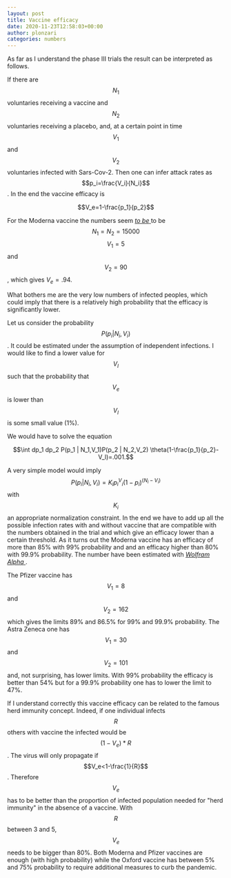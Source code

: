 ```yaml
---
layout: post
title: Vaccine efficacy
date: 2020-11-23T12:58:03+00:00
author: plonzari
categories: numbers
---
```


As far as I understand the phase III trials the result can be interpreted as follows.

If there are $$N_1$$ voluntaries receiving a vaccine and $$N_2$$ voluntaries receiving a placebo, and, at a certain 
point in time $$V_1$$ and $$V_2$$ voluntaries infected with Sars-Cov-2. Then one can infer attack rates as
$$p_i=\frac{V_i}{N_i}$$. In the end the vaccine efficacy is 

$$V_e=1-\frac{p_1}{p_2}$$

For the Moderna vaccine the numbers seem 
<a href="https://www.statnews.com/2020/11/16/modernas-covid-19-vaccine-is-strongly-effective-early-look-at-data-show"> 
 <em>to be</em> </a>
 to be $$N_1=N_2=15000$$ $$V_1=5$$ and $$V_2=90$$, which gives $V_e=.94$.
 
 What bothers me are the very low numbers of infected peoples, which could imply that there is a relatively high 
 probability that the efficacy is significantly lower. 
 
 Let us consider the probability $$P(p_i|N_i,V_i)$$. It could be estimated under the assumption of independent 
 infections. I would like to find a lower value for $$V_l$$ such that the probability  that $$V_e$$ is lower
 than $$V_l$$ is some small value (1%).
 
 We would  have to solve the equation
 
 $$\int dp_1 dp_2 P(p_1 | N_1,V_1)P(p_2 | N_2,V_2)  \theta(1-\frac{p_1}{p_2}-V_l)=.001.$$
 
 A very simple model would imply $$P(p_i |  N_i,V_i)=K_i p_i^V_i (1-p_i)^(N_i-V_i)$$ 
 with $$K_i$$ an appropriate 
 normalization constraint. In the end we have to add up all the possible infection rates with and without vaccine 
 that  are compatible with the numbers obtained in the trial and which give an efficacy lower than a certain 
 threshold. As it turns out the Moderna vaccine has an efficacy of more than 85% with 99% probability and and
 an efficacy higher than 80% with 99.9% probability. The number have been estimated with
 <a href="https://www.wolframalpha.com/input/?i=int+e%5E%28-x%29+x%5E5%2F120+exp%28-%28y-90%29%5E2%2F2%2F90-3%29+*UnitStep%5Bx%2Fy-0.19%5D+%2F+1.18393+dx+dy%2C+x%3D-0+to+30%2C+y%3D-0+to+400"> 
 <em>Wolfram Alpha</em> </a>.
 
 The Pfizer vaccine has $$V_1=8$$ and $$V_2=162$$ which gives the limits 89% and 86.5% for 99% and 99.9% 
 probability. The Astra Zeneca one has $$V_1=30$$ and $$V_2=101$$ and, not surprising, has lower limits.
 With 99% probability the efficacy is better than 54% but for a 99.9% probability one has to lower the limit to 47%.
 
 If I understand correctly this vaccine efficacy can be related to the famous herd immunity concept. Indeed,
 if one individual infects $$R$$ others with vaccine the infected would be $$(1-V_e)*R$$. The virus will only
 propagate if $$V_e<1-\frac{1}{R}$$. Therefore $$V_e$$ has to be better than the proportion of infected population 
 needed for "herd immunity" in the absence of a vaccine. With $$R$$ between 3 and 5, $$V_e$$ needs to be bigger than 
 80%. Both Moderna and Pfizer vaccines are enough (with high probability) while the Oxford vaccine has between 
 5% and 75% probability to require additional measures to curb the pandemic.
 